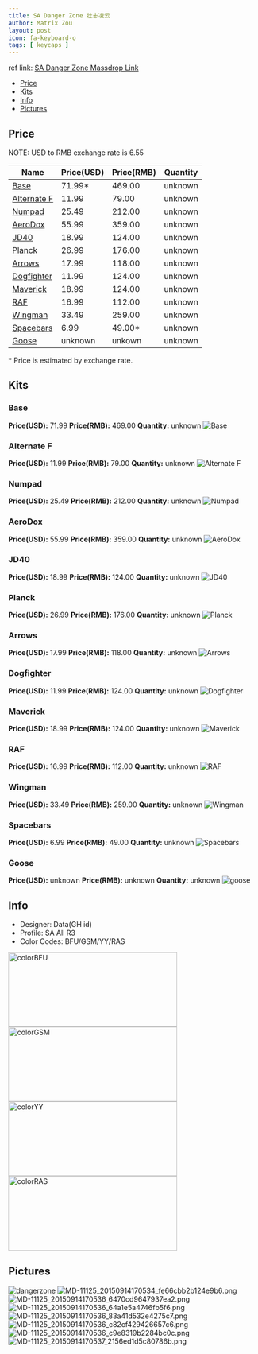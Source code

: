 ```yaml
---
title: SA Danger Zone 壮志凌云
author: Matrix Zou
layout: post
icon: fa-keyboard-o
tags: [ keycaps ]
---
```


ref link: [SA Danger Zone Massdrop Link](https://www.massdrop.com/buy/danger-zone-sa-keycap-set)

* [Price](#price)
* [Kits](#kits)
* [Info](#info)
* [Pictures](#pictures)

## Price

NOTE: USD to RMB exchange rate is 6.55

| Name          | Price(USD)    | Price(RMB)  | Quantity |
| ------------- | ------------- | ----------- | -------- |
|[Base](#base)|71.99*|469.00|unknown|
|[Alternate F](#alternate-f)|11.99|79.00|unknown|
|[Numpad](#numpad)|25.49|212.00|unknown|
|[AeroDox](#aerodox)|55.99|359.00|unknown|
|[JD40](#jd40)|18.99|124.00|unknown|
|[Planck](#planck)|26.99|176.00|unknown|
|[Arrows](#arrows)|17.99|118.00|unknown|
|[Dogfighter](#dogfighter)|11.99|124.00|unknown|
|[Maverick](#maverick)|18.99|124.00|unknown|
|[RAF](#raf)|16.99|112.00|unknown|
|[Wingman](#wingman)|33.49|259.00|unknown|
|[Spacebars](#spacebars)|6.99|49.00*|unknown|
|[Goose](#goose)|unknown|unkown|unknown|

\* Price is estimated by exchange rate. 

## Kits
### Base
**Price(USD):** 71.99	**Price(RMB):** 469.00	**Quantity:** unknown
<img src="{{ 'assets/images/dangerzone/kits_pics/base.png' | relative_url }}" alt="Base" class="image featured">

### Alternate F
**Price(USD):** 11.99	**Price(RMB):** 79.00	**Quantity:** unknown
<img src="{{ 'assets/images/dangerzone/kits_pics/alternatef.png' | relative_url }}" alt="Alternate F" class="image featured">

### Numpad
**Price(USD):** 25.49	**Price(RMB):** 212.00	**Quantity:** unknown
<img src="{{ 'assets/images/dangerzone/kits_pics/numpad.png' | relative_url }}" alt="Numpad" class="image featured">

### AeroDox
**Price(USD):** 55.99	**Price(RMB):** 359.00	**Quantity:** unknown
<img src="{{ 'assets/images/dangerzone/kits_pics/aerodox.png' | relative_url }}" alt="AeroDox" class="image featured">

### JD40
**Price(USD):** 18.99	**Price(RMB):** 124.00	**Quantity:** unknown
<img src="{{ 'assets/images/dangerzone/kits_pics/jd40.png' | relative_url }}" alt="JD40" class="image featured">

### Planck
**Price(USD):** 26.99	**Price(RMB):** 176.00	**Quantity:** unknown
<img src="{{ 'assets/images/dangerzone/kits_pics/planck.png' | relative_url }}" alt="Planck" class="image featured">

### Arrows
**Price(USD):** 17.99	**Price(RMB):** 118.00	**Quantity:** unknown
<img src="{{ 'assets/images/dangerzone/kits_pics/arrows.png' | relative_url }}" alt="Arrows" class="image featured">

### Dogfighter
**Price(USD):** 11.99	**Price(RMB):** 124.00	**Quantity:** unknown
<img src="{{ 'assets/images/dangerzone/kits_pics/dogfighter.png' | relative_url }}" alt="Dogfighter" class="image featured">

### Maverick
**Price(USD):** 18.99	**Price(RMB):** 124.00	**Quantity:** unknown
<img src="{{ 'assets/images/dangerzone/kits_pics/maverick.png' | relative_url }}" alt="Maverick" class="image featured">

### RAF
**Price(USD):** 16.99	**Price(RMB):** 112.00	**Quantity:** unknown
<img src="{{ 'assets/images/dangerzone/kits_pics/raf.png' | relative_url }}" alt="RAF" class="image featured">

### Wingman
**Price(USD):** 33.49	**Price(RMB):** 259.00	**Quantity:** unknown
<img src="{{ 'assets/images/dangerzone/kits_pics/wingman.png' | relative_url }}" alt="Wingman" class="image featured">

### Spacebars
**Price(USD):** 6.99	**Price(RMB):** 49.00	**Quantity:** unknown
<img src="{{ 'assets/images/dangerzone/kits_pics/spacebars.png' | relative_url }}" alt="Spacebars" class="image featured">

### Goose
**Price(USD):** unknown	**Price(RMB):** unknown	**Quantity:** unknown
<img src="{{ 'assets/images/dangerzone/kits_pics/goose.png' | relative_url }}" alt="goose" class="image featured">

## Info
* Designer: Data(GH id)
* Profile: SA All R3
* Color Codes: BFU/GSM/YY/RAS  
<img src="{{ 'assets/images/SP_ColorCodes/abs/SP_Abs_ColorCodes_BFU.png' | relative_url }}" alt="colorBFU" height="150" width="340">
<img src="{{ 'assets/images/SP_ColorCodes/abs/SP_Abs_ColorCodes_GSM.png' | relative_url }}" alt="colorGSM" height="150" width="340">
<img src="{{ 'assets/images/SP_ColorCodes/abs/SP_Abs_ColorCodes_YY.png' | relative_url }}" alt="colorYY" height="150" width="340">
<img src="{{ 'assets/images/SP_ColorCodes/abs/SP_Abs_ColorCodes_RAS.png' | relative_url }}" alt="colorRAS" height="150" width="340">

## Pictures
<img src="{{ 'assets/images/dangerzone/rendering_pics/dangerzone.jpg' | relative_url }}" alt="dangerzone" class="image featured">
<img src="{{ 'assets/images/dangerzone/rendering_pics/MD-11125_20150914170534_fe66cbb2b124e9b6.png' | relative_url }}" alt="MD-11125_20150914170534_fe66cbb2b124e9b6.png" class="image featured">
<img src="{{ 'assets/images/dangerzone/rendering_pics/MD-11125_20150914170536_6470cd9647937ea2.png' | relative_url }}" alt="MD-11125_20150914170536_6470cd9647937ea2.png" class="image featured">
<img src="{{ 'assets/images/dangerzone/rendering_pics/MD-11125_20150914170536_64a1e5a4746fb5f6.png' | relative_url }}" alt="MD-11125_20150914170536_64a1e5a4746fb5f6.png" class="image featured">
<img src="{{ 'assets/images/dangerzone/rendering_pics/MD-11125_20150914170536_83a41d532e4275c7.png' | relative_url }}" alt="MD-11125_20150914170536_83a41d532e4275c7.png" class="image featured">
<img src="{{ 'assets/images/dangerzone/rendering_pics/MD-11125_20150914170536_c82cf429426657c6.png' | relative_url }}" alt="MD-11125_20150914170536_c82cf429426657c6.png" class="image featured">
<img src="{{ 'assets/images/dangerzone/rendering_pics/MD-11125_20150914170536_c9e8319b2284bc0c.png' | relative_url }}" alt="MD-11125_20150914170536_c9e8319b2284bc0c.png" class="image featured">
<img src="{{ 'assets/images/dangerzone/rendering_pics/MD-11125_20150914170537_2156ed1d5c80786b.png' | relative_url }}" alt="MD-11125_20150914170537_2156ed1d5c80786b.png" class="image featured">
